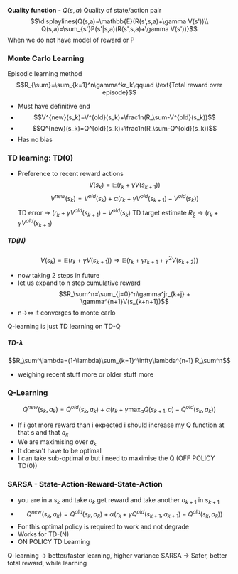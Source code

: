 **Quality function** - $Q(s,a)$ Quality of state/action pair
$$\displaylines{Q(s,a)=\mathbb{E}(R(s',s,a)+\gamma V(s'))\\
Q(s,a)=\sum_{s'}P(s'|s,a)(R(s',s,a)+\gamma V(s'))}$$
When we do not have model of reward or P


### Monte Carlo Learning
Episodic learning method
$$R_{\sum}=\sum_{k=1}^n\gamma^kr_k\qquad \text{Total reward over episode}$$
- Must have definitive end
- $$V^{new}(s_k)=V^{old}(s_k)+\frac1n(R_\sum-V^{old}(s_k))$$
- $$Q^{new}(s_k)=Q^{old}(s_k)+\frac1n(R_\sum-Q^{old}(s_k))$$
- Has no bias

### TD learning: TD(0)
- Preference to recent reward actions
$$V(s_k)=\mathbb{E}(r_k+\gamma V(s_{k+1}))$$
$$V^{new}(s_k)=V^{old}(s_k)+\alpha\left(r_k+\gamma V^{old}(s_{k+1})-V^{old}(s_{k})\right)$$
TD error -> $(r_k+\gamma V^{old}(s_{k+1})-V^{old}(s_{k})$
TD target estimate $R_\sum$ -> $(r_k+\gamma V^{old}(s_{k+1})$


##### TD(N)
$$V(s_k)=\mathbb{E}(r_k+\gamma V(s_{k+1}))\Rightarrow \mathbb{E}(r_k+\gamma r_{k+1}+ \gamma^2V(s_{k+2}))$$
- now taking 2 steps in future
- let us expand to n step cumulative reward
$$R_\sum^n=\sum_{j=0}^n\gamma^jr_{k+j} + \gamma^{n+1}V(s_{k+n+1})$$
- n->$\infty$ it converges to monte carlo

Q-learning is just TD learning on TD-Q
##### TD-$\lambda$
$$R_\sum^\lambda=(1-\lambda)\sum_{k=1}^\infty\lambda^{n-1} R_\sum^n$$
- weighing recent stuff more or older stuff more

### Q-Learning

$$Q^{new}(s_k,a_k)=Q^{old}(s_k,a_k)+\alpha\left(r_k+\gamma \max_aQ(s_{k+1},a)-Q^{old}(s_{k},a_k)\right)$$
- If i got more reward than i expected i should increase my Q function at that s and that $a_k$
- We are maximising over $a_k$
- It doesn't have to be optimal
- I can take sub-optimal $a$ but i need to maximise the Q (OFF POLICY TD(0))


### SARSA - State-Action-Reward-State-Action
- you are in a $s_k$ and take $a_k$ get reward and take another $a_{k+1}$ in $s_{k+1}$
- $$Q^{new}(s_k,a_k)=Q^{old}(s_k,a_k)+\alpha\left(r_k+\gamma Q^{old}(s_{k+1},a_{k+1})-Q^{old}(s_{k},a_k)\right)$$
- For this optimal policy is required to work and not degrade
- Works for TD-(N)
- ON POLICY TD Learning

Q-learning -> better/faster learning, higher variance
SARSA -> Safer, better total reward, while learning